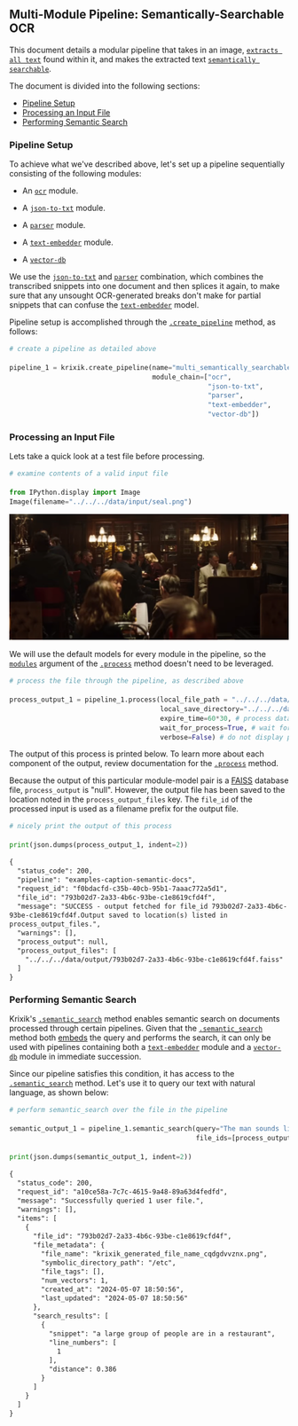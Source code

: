 ## Multi-Module Pipeline: Semantically-Searchable OCR

This document details a modular pipeline that takes in an image, [`extracts all text`](../modules/ai_model_modules/ocr_module.md) found within it, and makes the extracted text [`semantically searchable`](../system/search_methods/semantic_search_method.md).

The document is divided into the following sections:

- [Pipeline Setup](#pipeline-setup)
- [Processing an Input File](#processing-an-input-file)
- [Performing Semantic Search](#performing-semantic-search)

### Pipeline Setup

To achieve what we've described above, let's set up a pipeline sequentially consisting of the following modules:

- An [`ocr`](../modules/ai_model_modules/ocr_module.md) module.

- A [`json-to-txt`](../modules/support_function_modules/json-to-txt_module.md) module.

- A [`parser`](../modules/ai_model_modules/parser_module.md) module.

- A [`text-embedder`](../modules/ai_model_modules/text-embedder_module.md) module.

- A [`vector-db`](../modules/database_modules/vector-db_module.md)

We use the [`json-to-txt`](../modules/support_function_modules/json-to-txt_module.md) and [`parser`](../modules/ai_model_modules/parser_module.md) combination, which combines the transcribed snippets into one document and then splices it again, to make sure that any unsought OCR-generated breaks don't make for partial snippets that can confuse the [`text-embedder`](../modules/ai_model_modules/text-embedder_module.md) model.

Pipeline setup is accomplished through the [`.create_pipeline`](../system/pipeline_creation/create_pipeline.md) method, as follows:


```python
# create a pipeline as detailed above

pipeline_1 = krixik.create_pipeline(name="multi_semantically_searchable_ocr",
                                    module_chain=["ocr",
                                                  "json-to-txt",
                                                  "parser",
                                                  "text-embedder",
                                                  "vector-db"])
```

### Processing an Input File

Lets take a quick look at a test file before processing.


```python
# examine contents of a valid input file

from IPython.display import Image
Image(filename="../../../data/input/seal.png")
```




    
![png](multi_semantically_searchable_ocr_files/multi_semantically_searchable_ocr_4_0.png)
    



We will use the default models for every module in the pipeline, so the [`modules`](../system/parameters_processing_files_through_pipelines/process_method.md#selecting-models-via-the-modules-argument) argument of the [`.process`](../system/parameters_processing_files_through_pipelines/process_method.md) method doesn't need to be leveraged.


```python
# process the file through the pipeline, as described above

process_output_1 = pipeline_1.process(local_file_path = "../../../data/input/seal.png", # the initial local filepath where the input file is stored
                                      local_save_directory="../../../data/output", # the local directory that the output file will be saved to
                                      expire_time=60*30, # process data will be deleted from the Krixik system in 30 minutes
                                      wait_for_process=True, # wait for process to complete before returning IDE control to user
                                      verbose=False) # do not display process update printouts upon running code
```

The output of this process is printed below. To learn more about each component of the output, review documentation for the [`.process`](../system/parameters_processing_files_through_pipelines/process_method.md) method.

Because the output of this particular module-model pair is a [FAISS](https://github.com/facebookresearch/faiss) database file, `process_output` is "null". However, the output file has been saved to the location noted in the `process_output_files` key.  The `file_id` of the processed input is used as a filename prefix for the output file.


```python
# nicely print the output of this process

print(json.dumps(process_output_1, indent=2))
```

    {
      "status_code": 200,
      "pipeline": "examples-caption-semantic-docs",
      "request_id": "f0bdacfd-c35b-40cb-95b1-7aaac772a5d1",
      "file_id": "793b02d7-2a33-4b6c-93be-c1e8619cfd4f",
      "message": "SUCCESS - output fetched for file_id 793b02d7-2a33-4b6c-93be-c1e8619cfd4f.Output saved to location(s) listed in process_output_files.",
      "warnings": [],
      "process_output": null,
      "process_output_files": [
        "../../../data/output/793b02d7-2a33-4b6c-93be-c1e8619cfd4f.faiss"
      ]
    }


### Performing Semantic Search

Krixik's [`.semantic_search`](../system/search_methods/semantic_search_method.md) method enables semantic search on documents processed through certain pipelines. Given that the [`.semantic_search`](../system/search_methods/semantic_search_method.md) method both [embeds](../modules/ai_model_modules/text-embedder_module.md) the query and performs the search, it can only be used with pipelines containing both a [`text-embedder`](../modules/ai_model_modules/text-embedder_module.md) module and a [`vector-db`](../modules/database_modules/vector-db_module.md) module in immediate succession.

Since our pipeline satisfies this condition, it has access to the [`.semantic_search`](../system/search_methods/semantic_search_method.md) method. Let's use it to query our text with natural language, as shown below:


```python
# perform semantic_search over the file in the pipeline

semantic_output_1 = pipeline_1.semantic_search(query="The man sounds like he's dying.", 
                                               file_ids=[process_output_1["file_id"]])

print(json.dumps(semantic_output_1, indent=2))
```

    {
      "status_code": 200,
      "request_id": "a10ce58a-7c7c-4615-9a48-89a63d4fedfd",
      "message": "Successfully queried 1 user file.",
      "warnings": [],
      "items": [
        {
          "file_id": "793b02d7-2a33-4b6c-93be-c1e8619cfd4f",
          "file_metadata": {
            "file_name": "krixik_generated_file_name_cqdgdvvznx.png",
            "symbolic_directory_path": "/etc",
            "file_tags": [],
            "num_vectors": 1,
            "created_at": "2024-05-07 18:50:56",
            "last_updated": "2024-05-07 18:50:56"
          },
          "search_results": [
            {
              "snippet": "a large group of people are in a restaurant",
              "line_numbers": [
                1
              ],
              "distance": 0.386
            }
          ]
        }
      ]
    }

